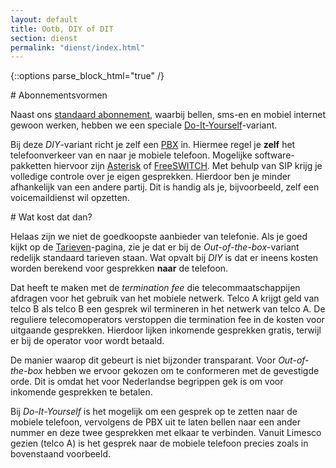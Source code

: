 ```yaml
---
layout: default
title: Ootb, DIY of DIT
section: dienst
permalink: "dienst/index.html"
---
```


{::options parse_block_html="true" /}

<div class="panel panel-primary">
  <div class="panel-heading">
# Abonnementsvormen
  </div>
  <div class="panel-body">

Naast ons [standaard abonnement](/dienst/out-of-the-box.html), waarbij bellen,
sms-en en mobiel internet gewoon werken, hebben we een speciale
[Do-It-Yourself](/dienst/do-it-yourself.html)-variant.

Bij deze <em>DIY</em>-variant richt je zelf een
[PBX](http://nl.wikipedia.org/wiki/PABX) in. Hiermee regel je
<strong>zelf</strong> het telefoonverkeer van en naar je mobiele telefoon.
Mogelijke software-pakketten hiervoor zijn [Asterisk](http://www.asterisk.org/) of
[FreeSWITCH](http://www.freeswitch.org/). Met behulp van SIP krijg je volledige
controle over je eigen gesprekken. Hierdoor ben je minder afhankelijk van een
andere partij. Dit is handig als je, bijvoorbeeld, zelf een voicemaildienst wil
opzetten.

</div>
</div>

<div class="panel panel-primary">
  <div class="panel-heading">
# Wat kost dat dan?
  </div>
  <div class="panel-body">

Helaas zijn we niet de goedkoopste aanbieder van telefonie. Als je goed kijkt op
de [Tarieven](/dienst/tarieven.html)-pagina, zie je dat er bij de
<em>Out-of-the-box</em>-variant redelijk standaard tarieven staan. Wat opvalt
bij <em>DIY</em> is dat er ineens kosten worden berekend voor gesprekken
<strong>naar</strong> de telefoon.

Dat heeft te maken met de <em>termination fee</em> die telecommaatschappijen
afdragen voor het gebruik van het mobiele netwerk. Telco A krijgt geld van
telco B als telco B een gesprek wil termineren in het netwerk van telco A. De
reguliere telecomoperators verstoppen die termination fee in de kosten voor
uitgaande gesprekken. Hierdoor lijken inkomende gesprekken gratis, terwijl er
bij de operator voor wordt betaald.

De manier waarop dit gebeurt is niet bijzonder transparant. Voor
<em>Out-of-the-box</em> hebben we ervoor gekozen om te conformeren met de
gevestigde orde. Dit is omdat het voor Nederlandse begrippen gek is om voor
inkomende gesprekken te betalen.

Bij <em>Do-It-Yourself</em> is het mogelijk om een gesprek op te zetten naar de
mobiele telefoon, vervolgens de PBX uit te laten bellen naar een ander nummer en
deze twee gesprekken met elkaar te verbinden. Vanuit Limesco gezien (telco A) is
het gesprek naar de mobiele telefoon precies zoals in bovenstaand voorbeeld.

</div>
</div>
